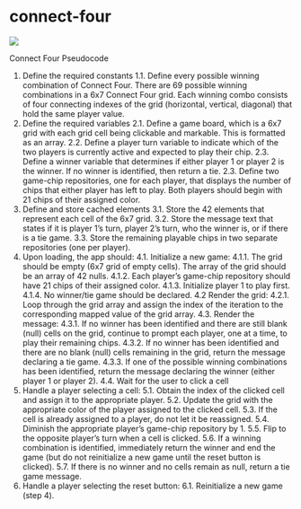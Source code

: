 # connect-four

<img src="https://i.imgur.com/UtJiDcp.png" />

Connect Four Pseudocode

1. Define the required constants
    1.1. Define every possible winning combination of Connect Four. There are 69 possible winning combinations in a 6x7 Connect Four grid. Each winning combo consists of four connecting indexes of the grid (horizontal, vertical, diagonal) that hold the same player value.  
2. Define the required variables
    2.1. Define a game board, which is a 6x7 grid with each grid cell being clickable and markable. This is formatted as an array. 
    2.2. Define a player turn variable to indicate which of the two players is currently active and expected to play their chip.
    2.3. Define a winner variable that determines if either player 1 or player 2 is the winner. If no winner is identified, then return a tie.
    2.3. Define two game-chip repositories, one for each player, that displays the number of chips that either player has left to play. Both players should begin with 21 chips of their assigned color.
3. Define and store cached elements
    3.1. Store the 42 elements that represent each cell of the 6x7 grid.
    3.2. Store the message text that states if it is player 1’s turn, player 2’s turn, who the winner is, or if there is a tie game.
    3.3. Store the remaining playable chips in two separate repositories (one per player).
4. Upon loading, the app should:
    4.1. Initialize a new game:
        4.1.1. The grid should be empty (6x7 grid of empty cells). The array of the grid should be an array of 42 nulls.
        4.1.2. Each player’s game-chip repository should have 21 chips of their assigned color.
        4.1.3. Initialize player 1 to play first.
        4.1.4. No winner/tie game should be declared.
    4.2 Render the grid:
        4.2.1. Loop through the grid array and assign the index of the iteration to the corresponding mapped value of the grid array.
    4.3. Render the message:
        4.3.1. If no winner has been identified and there are still blank (null) cells on the grid, continue to prompt each player, one at a time, to play their remaining chips.
        4.3.2. If no winner has been identified and there are no blank (null) cells remaining in the grid, return the message declaring a tie game.
        4.3.3. If one of the possible winning combinations has been identified, return the message declaring the winner (either player 1 or player 2).
    4.4. Wait for the user to click a cell
5. Handle a player selecting a cell:
    5.1. Obtain the index of the clicked cell and assign it to the appropriate player.
    5.2. Update the grid with the appropriate color of the player assigned to the clicked cell.
    5.3. If the cell is already assigned to a player, do not let it be reassigned.
    5.4. Diminish the appropriate player’s game-chip repository by 1.
    5.5. Flip to the opposite player’s turn when a cell is clicked.
    5.6. If a winning combination is identified, immediately return the winner and end the game (but do not reinitialize a new game until the reset button is clicked).
    5.7. If there is no winner and no cells remain as null, return a tie game message. 
6. Handle a player selecting the reset button:
    6.1. Reinitialize a new game (step 4). 
